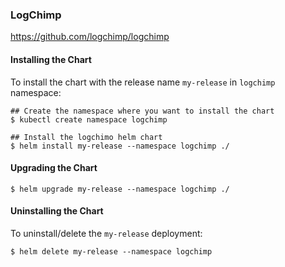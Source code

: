 ### LogChimp
https://github.com/logchimp/logchimp

#### Installing the Chart

To install the chart with the release name `my-release` in `logchimp` namespace:

```console
## Create the namespace where you want to install the chart
$ kubectl create namespace logchimp

## Install the logchimo helm chart
$ helm install my-release --namespace logchimp ./
```

#### Upgrading the Chart
```console
$ helm upgrade my-release --namespace logchimp ./
```

#### Uninstalling the Chart

To uninstall/delete the `my-release` deployment:

```console
$ helm delete my-release --namespace logchimp
```
